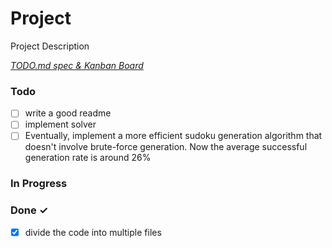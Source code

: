 # Project

Project Description

<em>[TODO.md spec & Kanban Board](https://bit.ly/3fCwKfM)</em>

### Todo

- [ ] write a good readme  
- [ ] implement solver  
- [ ] Eventually, implement a more efficient sudoku generation algorithm that doesn't involve brute-force generation. Now the average successful generation rate is around 26%  

### In Progress


### Done ✓

- [x] divide the code into multiple files  

